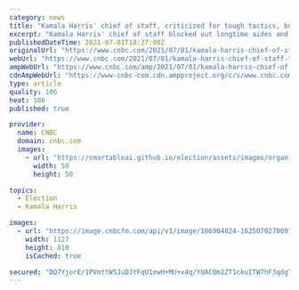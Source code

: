```yaml
---
category: news
title: "Kamala Harris' chief of staff, criticized for tough tactics, built reputation while working for Bill Clinton"
excerpt: "Kamala Harris' chief of staff blocked out longtime aides and allies from connecting with Bill Clinton while she ran his post-White House office."
publishedDateTime: 2021-07-01T18:27:00Z
originalUrl: "https://www.cnbc.com/2021/07/01/kamala-harris-chief-of-staff-tina-flournoy-blocked-bill-clinton-aides-allies.html"
webUrl: "https://www.cnbc.com/2021/07/01/kamala-harris-chief-of-staff-tina-flournoy-blocked-bill-clinton-aides-allies.html"
ampWebUrl: "https://www.cnbc.com/amp/2021/07/01/kamala-harris-chief-of-staff-tina-flournoy-blocked-bill-clinton-aides-allies.html"
cdnAmpWebUrl: "https://www-cnbc-com.cdn.ampproject.org/c/s/www.cnbc.com/amp/2021/07/01/kamala-harris-chief-of-staff-tina-flournoy-blocked-bill-clinton-aides-allies.html"
type: article
quality: 106
heat: 106
published: true

provider:
  name: CNBC
  domain: cnbc.com
  images:
    - url: "https://smartableai.github.io/election/assets/images/organizations/cnbc.com-50x50.jpg"
      width: 50
      height: 50

topics:
  - Election
  - Kamala Harris

images:
  - url: "https://image.cnbcfm.com/api/v1/image/106904824-1625070270091-51032561503_63f533fcab_o.jpg?v=1625154619"
    width: 1127
    height: 810
    isCached: true

secured: "DQ7YjorE/1PVmttWSJuDJYFqU1ewH+MU+x4q/YUACQm1ZT1ckuITW7hF3qdgTMD8aj1XIoCFa26GpEVBhGMAVJUHKQ5qYpDX3I6syU02/r8KBlEh+H5XuPrckfTAgdkbAsIA7H6tu5Mnv81+Hxe8WdCVYwF/oThU4rh/E2GVFyfBitKOt1etwQ6e+SMhsGODBqyAc+ynlCOvOEUxjZ4ngcoIb6zwcdP67RiEuNcYcfM1Arp5w/u6Sa4ZMgn4+/1FRgBqoHmu7C+jHp7pklw2weYmLvWGG7CzNHEjr5VK5bYOvzNiz3qhVf4Y2fyIC1kyEN2seSvvL/1A29/RfENMK9vBDGWpcPeSXpEKCbra1Pk=;NV27fK43h3u3I/DwCM30AQ=="
---
```



